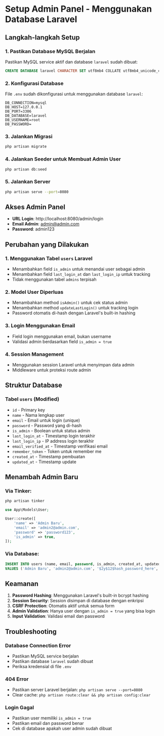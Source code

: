 # Setup Admin Panel - Menggunakan Database Laravel

## Langkah-langkah Setup

### 1. Pastikan Database MySQL Berjalan
Pastikan MySQL service aktif dan database `laravel` sudah dibuat:
```sql
CREATE DATABASE laravel CHARACTER SET utf8mb4 COLLATE utf8mb4_unicode_ci;
```

### 2. Konfigurasi Database
File `.env` sudah dikonfigurasi untuk menggunakan database `laravel`:
```
DB_CONNECTION=mysql
DB_HOST=127.0.0.1
DB_PORT=3306
DB_DATABASE=laravel
DB_USERNAME=root
DB_PASSWORD=
```

### 3. Jalankan Migrasi
```bash
php artisan migrate
```

### 4. Jalankan Seeder untuk Membuat Admin User
```bash
php artisan db:seed
```

### 5. Jalankan Server
```bash
php artisan serve --port=8080
```

## Akses Admin Panel

- **URL Login**: http://localhost:8080/admin/login
- **Email Admin**: admin@admin.com
- **Password**: admin123

## Perubahan yang Dilakukan

### 1. Menggunakan Tabel `users` Laravel
- Menambahkan field `is_admin` untuk menandai user sebagai admin
- Menambahkan field `last_login_at` dan `last_login_ip` untuk tracking
- Tidak menggunakan tabel `admins` terpisah

### 2. Model User Diperluas
- Menambahkan method `isAdmin()` untuk cek status admin
- Menambahkan method `updateLastLogin()` untuk tracking login
- Password otomatis di-hash dengan Laravel's built-in hashing

### 3. Login Menggunakan Email
- Field login menggunakan email, bukan username
- Validasi admin berdasarkan field `is_admin = true`

### 4. Session Management
- Menggunakan session Laravel untuk menyimpan data admin
- Middleware untuk proteksi route admin

## Struktur Database

### Tabel `users` (Modified)
- `id` - Primary key
- `name` - Nama lengkap user
- `email` - Email untuk login (unique)
- `password` - Password yang di-hash
- `is_admin` - Boolean untuk status admin
- `last_login_at` - Timestamp login terakhir
- `last_login_ip` - IP address login terakhir
- `email_verified_at` - Timestamp verifikasi email
- `remember_token` - Token untuk remember me
- `created_at` - Timestamp pembuatan
- `updated_at` - Timestamp update

## Menambah Admin Baru

### Via Tinker:
```bash
php artisan tinker
```

```php
use App\Models\User;

User::create([
    'name' => 'Admin Baru',
    'email' => 'admin2@admin.com',
    'password' => 'password123',
    'is_admin' => true,
]);
```

### Via Database:
```sql
INSERT INTO users (name, email, password, is_admin, created_at, updated_at) 
VALUES ('Admin Baru', 'admin2@admin.com', '$2y$12$hash_password_here', 1, NOW(), NOW());
```

## Keamanan

1. **Password Hashing**: Menggunakan Laravel's built-in bcrypt hashing
2. **Session Security**: Session disimpan di database dengan enkripsi
3. **CSRF Protection**: Otomatis aktif untuk semua form
4. **Admin Validation**: Hanya user dengan `is_admin = true` yang bisa login
5. **Input Validation**: Validasi email dan password

## Troubleshooting

### Database Connection Error
- Pastikan MySQL service berjalan
- Pastikan database `laravel` sudah dibuat
- Periksa kredensial di file `.env`

### 404 Error
- Pastikan server Laravel berjalan: `php artisan serve --port=8080`
- Clear cache: `php artisan route:clear && php artisan config:clear`

### Login Gagal
- Pastikan user memiliki `is_admin = true`
- Pastikan email dan password benar
- Cek di database apakah user admin sudah dibuat